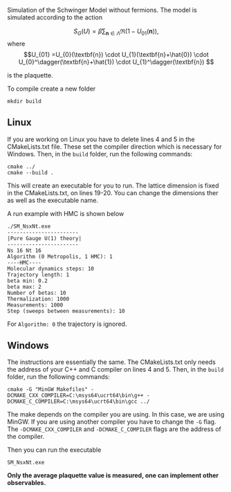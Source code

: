 Simulation of the Schwinger Model without fermions. The model is simulated according to the action 

$$S_G\left(U\right) = \beta \sum_{\textbf{n}\in \Lambda} \Re \left(1 - U_{01}(\textbf{n})\right),$$
where $$U_{01} =U_{0}(\textbf{n}) \cdot U_{1}(\textbf{n}+\hat{0}) \cdot U_{0}^\dagger(\textbf{n}+\hat{1}) \cdot U_{1}^\dagger(\textbf{n}) $$ 

is the plaquette.

To compile create a new folder 

```
mkdir build
```

## Linux
If you are working on Linux you have to delete lines 4 and 5 in the CMakeLists.txt file. 
These set the compiler direction which is necessary for Windows. Then, in the `build` folder, run the following commands:

```
cmake ../
cmake --build .
```

This will create an executable for you to run. The lattice dimension is fixed in the CMakeLists.txt, on lines 19-20. 
You can change the dimensions ther as well as the executable name.

A run example with HMC is shown below

```
./SM_NsxNt.exe
-----------------------
|Pure Gauge U(1) theory|
-----------------------
Ns 16 Nt 16
Algorithm (0 Metropolis, 1 HMC): 1
----HMC----
Molecular dynamics steps: 10
Trajectory length: 1
beta min: 0.2
beta max: 2
Number of betas: 10
Thermalization: 1000
Measurements: 1000
Step (sweeps between measurements): 10
```

For `Algorithm: 0` the trajectory is ignored.

## Windows

The instructions are essentially the same. The CMakeLists.txt only needs the address of your C++ and C compiler on lines 4 and 5. 
Then, in the `build` folder, run the following commands:
```
cmake -G "MinGW Makefiles" -DCMAKE_CXX_COMPILER=C:\msys64\ucrt64\bin\g++ -DCMAKE_C_COMPILER=C:\msys64\ucrt64\bin\gcc ../
```

 The make depends on the compiler you are using. In this case, we are using MinGW. If you are using another compiler 
 you have to change the `-G` flag. The `-DCMAKE_CXX_COMPILER` and `-DCMAKE_C_COMPILER` flags are the address of the compiler.

Then you can run the executable

```
SM_NsxNt.exe
```

**Only the average plaquette value is measured, one can implement other observables.**
